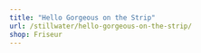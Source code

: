 ```yaml
---
title: "Hello Gorgeous on the Strip"
url: /stillwater/hello-gorgeous-on-the-strip/
shop: Friseur
---
```

